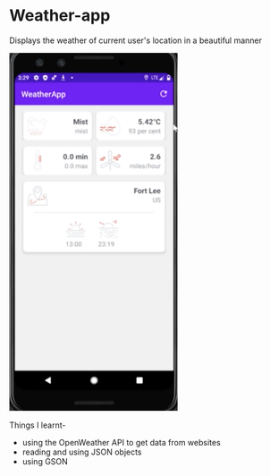 # Weather-app
Displays the weather of current user's location in a beautiful manner


![](res/images/imageOfApp.png)


Things I learnt- 

- using the OpenWeather API to get data from websites
- reading and using JSON objects
- using GSON
